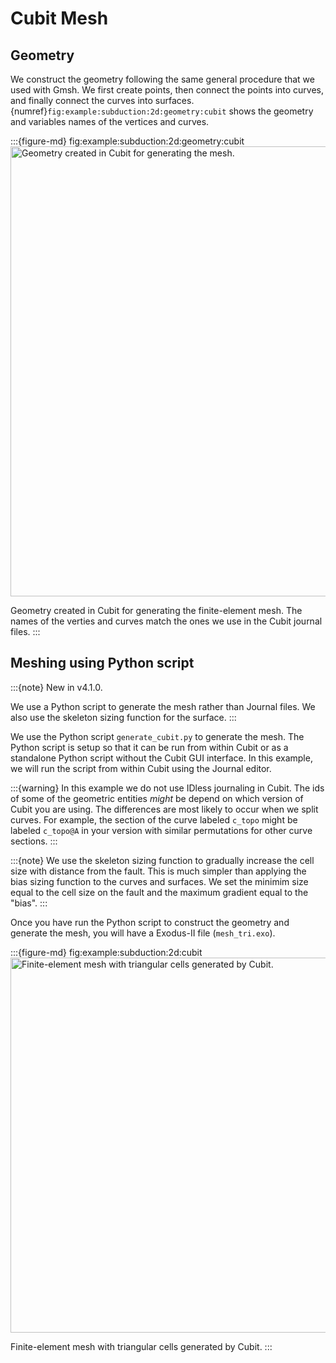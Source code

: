 # Cubit Mesh

## Geometry

We construct the geometry following the same general procedure that we used with Gmsh.
We first create points, then connect the points into curves, and finally connect the curves into surfaces.
{numref}`fig:example:subduction:2d:geometry:cubit` shows the geometry and variables names of the vertices and curves.

:::{figure-md} fig:example:subduction:2d:geometry:cubit
<img src="figs/geometry-cubit.*" alt="Geometry created in Cubit for generating the mesh." width="720px"/>

Geometry created in Cubit for generating the finite-element mesh.
The names of the verties and curves match the ones we use in the Cubit journal files.
:::

## Meshing using Python script

:::{note}
New in v4.1.0.

We use a Python script to generate the mesh rather than Journal files.
We also use the skeleton sizing function for the surface.
:::

We use the Python script `generate_cubit.py` to generate the mesh.
The Python script is setup so that it can be run from within Cubit or as a standalone Python script without the Cubit GUI interface.
In this example, we will run the script from within Cubit using the Journal editor.

:::{warning}
In this example we do not use IDless journaling in Cubit.
The ids of some of the geometric entities _might_ be depend on which version of Cubit you are using.
The differences are most likely to occur when we split curves.
For example, the section of the curve labeled `c_topo` might be labeled `c_topo@A` in your version with similar permutations for other curve sections.
:::

:::{note}
We use the skeleton sizing function to gradually increase the cell size with distance from the fault.
This is much simpler than applying the bias sizing function to the curves and surfaces.
We set the minimim size equal to the cell size on the fault and the maximum gradient equal to the "bias".
:::

Once you have run the Python script to construct the geometry and generate the mesh, you will have a Exodus-II file (`mesh_tri.exo`).

:::{figure-md} fig:example:subduction:2d:cubit
<img src="figs/cubit-tri.*" alt="Finite-element mesh with triangular cells generated by Cubit." width="600px"/>

Finite-element mesh with triangular cells generated by Cubit.
:::
